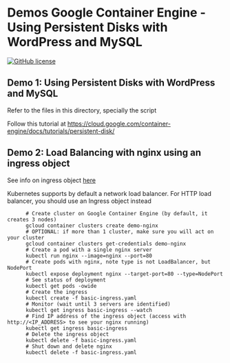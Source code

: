 # Demos Google Container Engine - Using Persistent Disks with WordPress and MySQL

[![GitHub license](https://img.shields.io/github/license/mashape/apistatus.svg)](https://github.com/rafaelsf80/d4wretail/blob/master/LICENSE.txt)

## Demo 1: Using Persistent Disks with WordPress and MySQL

Refer to the files in this directory, specially the script

Follow this tutorial at https://cloud.google.com/container-engine/docs/tutorials/persistent-disk/


## Demo 2: Load Balancing with nginx using an ingress object

See info on ingress object [here](http://blog.kubernetes.io/2016/03/Kubernetes-1.2-and-simplifying-advanced-networking-with-Ingress.html)

Kubernetes supports by default a network load balancer. For HTTP load balancer, you should use an Ingress object instead

```
      # Create cluster on Google Container Engine (by default, it creates 3 nodes)
      gcloud container clusters create demo-nginx
	  # OPTIONAL: if more than 1 cluster, make sure you will act on your cluster
	  gcloud container clusters get-credentials demo-nginx
	  # Create a pod with a single nginx server
	  kubectl run nginx --image=nginx --port=80
	  # Create pods with nginx, note type is not LoadBalancer, but NodePort
	  kubectl expose deployment nginx --target-port=80 --type=NodePort
      # See status of deployment
      kubectl get pods -owide
      # Create the ingress
      kubectl create -f basic-ingress.yaml
      # Monitor (wait until 3 servers are identified)
      kubectl get ingress basic-ingress --watch
      # Find IP address of the ingress object (access with http://<IP_ADDRESS> to see your nginx running)
      kubectl get ingress basic-ingress
      # Delete the ingress object
      kubectl delete -f basic-ingress.yaml
      # Shut down and delete nginx
      kubectl delete -f basic-ingress.yaml
      
      
```




